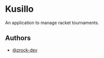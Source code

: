 # Kusillo

An application to manage racket tournaments.



## Authors

- [@zrock-dev](https://github.com/zrock-dev)
